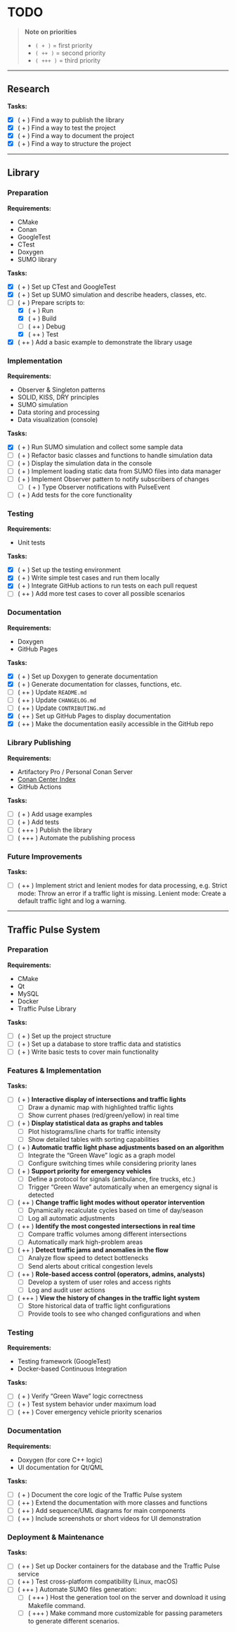 # TODO

> **Note on priorities**
> - `( + )` = first priority
> - `( ++ )` = second priority
> - `( +++ )` = third priority

---

## Research

**Tasks:**
- [X] ( + ) Find a way to publish the library
- [X] ( + ) Find a way to test the project
- [X] ( + ) Find a way to document the project
- [X] ( + ) Find a way to structure the project

---

## Library

### Preparation

**Requirements:**
- CMake
- Conan
- GoogleTest
- CTest
- Doxygen
- SUMO library

**Tasks:**
- [X] ( + ) Set up CTest and GoogleTest
- [X] ( + ) Set up SUMO simulation and describe headers, classes, etc.
- [ ] ( + ) Prepare scripts to:
  - [X] ( + ) Run
  - [X] ( + ) Build
  - [ ] ( ++ ) Debug 
  - [X] ( ++ ) Test
- [X] ( ++ ) Add a basic example to demonstrate the library usage

### Implementation

**Requirements:**
- Observer & Singleton patterns
- SOLID, KISS, DRY principles
- SUMO simulation
- Data storing and processing
- Data visualization (console)

**Tasks:**
- [X] ( + ) Run SUMO simulation and collect some sample data
- [ ] ( + ) Refactor basic classes and functions to handle simulation data
- [ ] ( + ) Display the simulation data in the console
- [ ] ( + ) Implement loading static data from SUMO files into data manager
- [ ] ( + ) Implement Observer pattern to notify subscribers of changes
  - [ ] ( + ) Type Observer notifications with PulseEvent
- [ ] ( + ) Add tests for the core functionality

### Testing

**Requirements:**
- Unit tests

**Tasks:**
- [X] ( + ) Set up the testing environment
- [X] ( + ) Write simple test cases and run them locally
- [X] ( + ) Integrate GitHub actions to run tests on each pull request
- [ ] ( ++ ) Add more test cases to cover all possible scenarios

### Documentation

**Requirements:**
- Doxygen
- GitHub Pages

**Tasks:**
- [X] ( + ) Set up Doxygen to generate documentation
- [X] ( + ) Generate documentation for classes, functions, etc.
- [ ] ( ++ ) Update `README.md`
- [ ] ( ++ ) Update `CHANGELOG.md`
- [ ] ( ++ ) Update `CONTRIBUTING.md`
- [X] ( ++ ) Set up GitHub Pages to display documentation
- [X] ( ++ ) Make the documentation easily accessible in the GitHub repo

### Library Publishing

**Requirements:**
- Artifactory Pro / Personal Conan Server
- [Conan Center Index](https://github.com/conan-io/conan-center-index)
- GitHub Actions

**Tasks:**
- [ ] ( + ) Add usage examples
- [ ] ( + ) Add tests
- [ ] ( +++ ) Publish the library
- [ ] ( +++ ) Automate the publishing process

### Future Improvements

**Tasks:**
- [ ] ( ++ ) Implement strict and lenient modes for data processing, e.g. Strict mode: Throw an error if a traffic light is missing. Lenient mode: Create a default traffic light and log a warning.

---

## Traffic Pulse System

### Preparation

**Requirements:**
- CMake
- Qt
- MySQL
- Docker
- Traffic Pulse Library

**Tasks:**
- [ ] ( + ) Set up the project structure
- [ ] ( + ) Set up a database to store traffic data and statistics
- [ ] ( + ) Write basic tests to cover main functionality

### Features & Implementation

**Tasks:**
- [ ] ( + ) **Interactive display of intersections and traffic lights**
    - [ ] Draw a dynamic map with highlighted traffic lights
    - [ ] Show current phases (red/green/yellow) in real time
- [ ] ( + ) **Display statistical data as graphs and tables**
    - [ ] Plot histograms/line charts for traffic intensity
    - [ ] Show detailed tables with sorting capabilities
- [ ] ( + ) **Automatic traffic light phase adjustments based on an algorithm**
    - [ ] Integrate the “Green Wave” logic as a graph model
    - [ ] Configure switching times while considering priority lanes
- [ ] ( + ) **Support priority for emergency vehicles**
    - [ ] Define a protocol for signals (ambulance, fire trucks, etc.)
    - [ ] Trigger “Green Wave” automatically when an emergency signal is detected

- [ ] ( ++ ) **Change traffic light modes without operator intervention**
    - [ ] Dynamically recalculate cycles based on time of day/season
    - [ ] Log all automatic adjustments
- [ ] ( ++ ) **Identify the most congested intersections in real time**
    - [ ] Compare traffic volumes among different intersections
    - [ ] Automatically mark high-problem areas
- [ ] ( ++ ) **Detect traffic jams and anomalies in the flow**
    - [ ] Analyze flow speed to detect bottlenecks
    - [ ] Send alerts about critical congestion levels
- [ ] ( ++ ) **Role-based access control (operators, admins, analysts)**
    - [ ] Develop a system of user roles and access rights
    - [ ] Log and audit user actions

- [ ] ( +++ ) **View the history of changes in the traffic light system**
    - [ ] Store historical data of traffic light configurations
    - [ ] Provide tools to see who changed configurations and when

### Testing

**Requirements:**
- Testing framework (GoogleTest)
- Docker-based Continuous Integration

**Tasks:**
- [ ] ( + ) Verify “Green Wave” logic correctness
- [ ] ( + ) Test system behavior under maximum load
- [ ] ( ++ ) Cover emergency vehicle priority scenarios

### Documentation

**Requirements:**
- Doxygen (for core C++ logic)
- UI documentation for Qt/QML

**Tasks:**
- [ ] ( + ) Document the core logic of the Traffic Pulse system
- [ ] ( ++ ) Extend the documentation with more classes and functions
- [ ] ( ++ ) Add sequence/UML diagrams for main components
- [ ] ( ++ ) Include screenshots or short videos for UI demonstration

### Deployment & Maintenance

**Tasks:**
- [ ] ( ++ ) Set up Docker containers for the database and the Traffic Pulse service
- [ ] ( ++ ) Test cross-platform compatibility (Linux, macOS)
- [ ] ( +++ ) Automate SUMO files generation:
    - [ ] ( +++ ) Host the generation tool on the server and download it using Makefile command.
    - [ ] ( +++ ) Make command more customizable for passing parameters to generate different scenarios.
